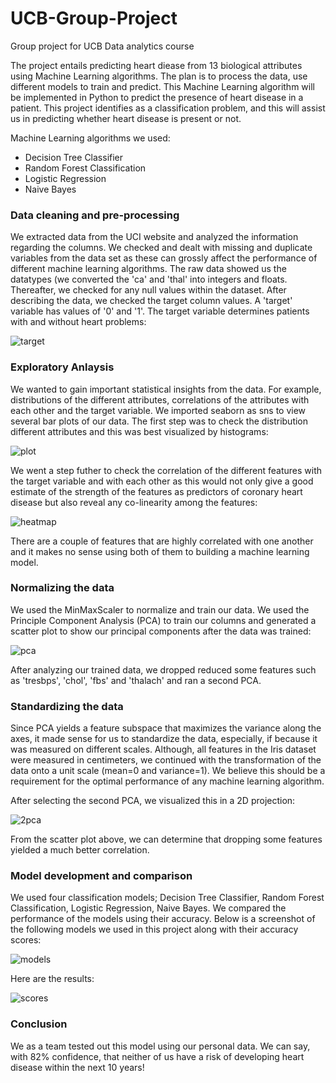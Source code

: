 # UCB-Group-Project
Group project for UCB Data analytics course

The project entails predicting heart diease from 13 biological attributes using Machine Learning algorithms. The plan is to process the data, use different models to train and predict. This Machine Learning algorithm will be implemented in Python to predict the presence of heart disease in a patient. This project identifies as a classification problem, and this will assist us in predicting whether heart disease is present or not.

Machine Learning algorithms we used:

- Decision Tree Classifier
- Random Forest Classification
- Logistic Regression
- Naive Bayes

### Data cleaning and pre-processing 

We extracted data from the UCI website and analyzed the information regarding the columns. We checked and dealt with missing and duplicate variables from the data set as these can grossly affect the performance of different machine learning algorithms. The raw data showed us the datatypes (we converted the 'ca' and 'thal' into integers and floats. Thereafter, we checked for any null values within the dataset. After describing the data, we checked the target column values. A 'target' variable has values of '0' and '1'. The target variable determines patients with and without heart problems:

![target](https://github.com/UCB-Data-Analysis-Project/UCB-Group-Project/blob/kshah_branch/Images/target.png)

### Exploratory Anlaysis

We wanted to gain important statistical insights from the data. For example, distributions of the different attributes, correlations of the attributes with each other and the target variable. We imported seaborn as sns to view several bar plots of our data. The first step was to check the distribution different attributes and this was best visualized by histograms:

![plot](https://github.com/UCB-Data-Analysis-Project/UCB-Group-Project/blob/kshah_branch/Images/barplots.png)

We went a step futher to check the correlation of the different features with the target variable and with each other as this would not only give a good estimate of the strength of the features as predictors of coronary heart disease but also reveal any co-linearity among the features:

![heatmap](https://github.com/UCB-Data-Analysis-Project/UCB-Group-Project/blob/kshah_branch/Images/heatmap.png)

There are a couple of features that are highly correlated with one another and it makes no sense using both of them to building a machine learning model.


### Normalizing the data

We used the MinMaxScaler to normalize and train our data. We used the Principle Component Analysis (PCA) to train our columns and generated a scatter plot to show our principal components after the data was trained:

![pca](https://github.com/UCB-Data-Analysis-Project/UCB-Group-Project/blob/kshah_branch/Images/pca.png)

After analyzing our trained data, we dropped reduced some features such as 'tresbps', 'chol', 'fbs' and 'thalach' and ran a second PCA. 


### Standardizing the data

Since PCA yields a feature subspace that maximizes the variance along the axes, it made sense for us to standardize the data, especially, if because it was measured on different scales. Although, all features in the Iris dataset were measured in centimeters, we continued with the transformation of the data onto a unit scale (mean=0 and variance=1). We believe this should be a requirement for the optimal performance of any machine learning algorithm.

After selecting the second PCA, we visualized this in a 2D projection:

![2pca](https://github.com/UCB-Data-Analysis-Project/UCB-Group-Project/blob/kshah_branch/Images/2componentpca.png)

From the scatter plot above, we can determine that dropping some features yielded a much better correlation.

### Model development and comparison  

We used four classification models; Decision Tree Classifier, Random Forest Classification, Logistic Regression, Naive Bayes. We compared the performance of the models using their accuracy. Below is a screenshot of the following models we used in this project along with their accuracy scores:

![models](https://github.com/UCB-Data-Analysis-Project/UCB-Group-Project/blob/kshah_branch/Images/models.png)

Here are the results:

![scores](https://github.com/UCB-Data-Analysis-Project/UCB-Group-Project/blob/kshah_branch/Images/accuracyplot.png)

### Conclusion 

We as a team tested out this model using our personal data. We can say, with 82% confidence, that neither of us have a risk of developing heart disease within the next 10 years!
